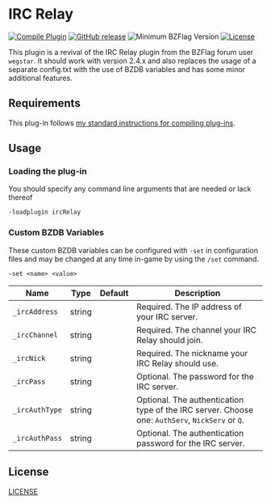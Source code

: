 # IRC Relay

[![Compile Plugin](https://github.com/d03n3rfr1tz3/bzflag-irc/actions/workflows/build.yml/badge.svg)](https://github.com/d03n3rfr1tz3/bzflag-irc/actions/workflows/build.yml)
[![GitHub release](https://img.shields.io/github/release/d03n3rfr1tz3/bzflag-irc.svg)](https://github.com/d03n3rfr1tz3/bzflag-irc/releases/latest)
![Minimum BZFlag Version](https://img.shields.io/badge/BZFlag-v2.4.0+-blue.svg)
[![License](https://img.shields.io/github/license/d03n3rfr1tz3/bzflag-irc.svg)](LICENSE.md)

This plugin is a revival of the IRC Relay plugin from the BZFlag forum user `wegstar`.
It should work with version 2.4.x and also replaces the usage of a separate config.txt
with the use of BZDB variables and has some minor additional features.

## Requirements

This plug-in follows [my standard instructions for compiling plug-ins](https://github.com/allejo/docs.allejo.io/wiki/BZFlag-Plug-in-Distribution).

## Usage

### Loading the plug-in

You should specify any command line arguments that are needed or lack thereof

```
-loadplugin ircRelay
```

### Custom BZDB Variables

These custom BZDB variables can be configured with `-set` in configuration files and may be changed at any time in-game by using the `/set` command.

```
-set <name> <value>
```

| Name | Type | Default | Description |
| ---- | ---- | ------- | ----------- |
| `_ircAddress` | string |  | Required. The IP address of your IRC server. |
| `_ircChannel` | string |  | Required. The channel your IRC Relay should join. |
| `_ircNick` | string |  | Required. The nickname your IRC Relay should use. |
| `_ircPass` | string |  | Optional. The password for the IRC server. |
| `_ircAuthType` | string |  | Optional. The authentication type of the IRC server. Choose one: `AuthServ`, `NickServ` or `Q`. |
| `_ircAuthPass` | string |  | Optional. The authentication password for the IRC server. |


## License

[LICENSE](LICENSE.md)
